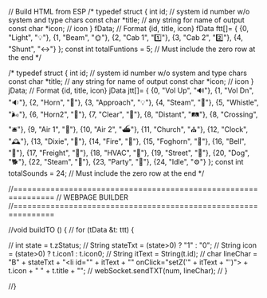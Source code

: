 // Build HTML from ESP
/*
typedef struct {
  int id;  // system id number w/o system and type chars
  const char *title;  // any string for name of output
  const char *icon;  // icon
} fData;
// Format {id, title, icon}
fData ftt[]= {
  {0, "Light", "💡"},
  {1, "Beam", "🌞"},
  {2, "Cab 1", "1️⃣"},
  {3, "Cab 2", "2️⃣"},
  {4, "Shunt", "↔️"}
};
const int totalFuntions = 5;  // Must include the zero row at the end
*/

/*
typedef struct {
  int id;  // system id number w/o system and type chars
  const char *title;  // any string for name of output
  const char *icon;  // icon
} jData;
// Format {id, title, icon}
jData jtt[]= {
  {0, "Vol Up", "🔊"},
  {1, "Vol Dn", "🔉"},
  {2, "Horn", "🎺"},
  {3, "Approach", "💡"},
  {4, "Steam", "🚂"},
  {5, "Whistle", "🌬️"},
  {6, "Horn2", "📯"},
  {7, "Clear", "🚨"},
  {8, "Distant", "🛤️"},
  {8, "Crossing", "🛎️"},
  {9, "Air 1", "🚢"},
  {10, "Air 2", "⛴️"},
  {11, "Church", "⛪"},
  {12, "Clock", "🕰️"},
  {13, "Dixie", "💃"},
  {14, "Fire", "🚒"},
  {15, "Foghorn", "🌁"},
  {16, "Bell", "🔔"},
  {17, "Freight", "🚞"},
  {18, "HVAC", "🎐"},
  {19, "Street", "🚗"},
  {20, "Dog", "🐕"},
  {22, "Steam", "🚂"},
  {23, "Party", "🎉"},
  {24, "Idle", "⚙️"}
};
const int totalSounds = 24;  // Must include the zero row at the end
*/

//===============================================================
//   WEBPAGE BUILDER
//===============================================================

//void buildTO () {
//  for (tData &t: ttt) {

//    int state = t.zStatus;
//    String stateTxt = (state>0) ? "1" : "0";
//    String icon = (state>0) ? t.icon1 : t.icon0;
//    String itText = String(t.id);
//    char lineChar = "B" + stateTxt + "<li id=\"" + itText + "\" onClick=\"setZ('" + itText + "')\"> + t.icon + " " + t.title + "</li>";
//    webSocket.sendTXT(num, lineChar);
//   }

//}
